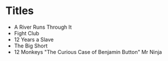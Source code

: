 # Titles

* A River Runs Through It
* Fight Club
* 12 Years a Slave
* The Big Short
* 12 Monkeys
"The Curious Case of Benjamin Button"
Mr Ninja

